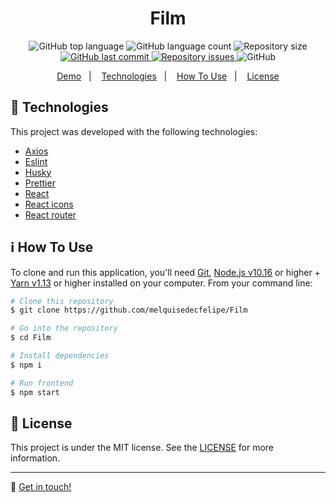 <h1 align="center">
    Film
    <br>
</h1>

<p align="center">
  <img alt="GitHub top language" src="https://img.shields.io/github/languages/top/melquisedecfelipe/Film.svg">

  <img alt="GitHub language count" src="https://img.shields.io/github/languages/count/melquisedecfelipe/Film.svg">

  <img alt="Repository size" src="https://img.shields.io/github/repo-size/melquisedecfelipe/Film.svg">

  <a href="https://github.com/melquisedecfelipe/Film/commits/master">
    <img alt="GitHub last commit" src="https://img.shields.io/github/last-commit/melquisedecfelipe/Film.svg">
  </a>

  <a href="https://github.com/melquisedecfelipe/Film/issues">
    <img alt="Repository issues" src="https://img.shields.io/github/issues/melquisedecfelipe/Film.svg">
  </a>

  <img alt="GitHub" src="https://img.shields.io/github/license/melquisedecfelipe/Film.svg">
</p>

<p align="center">
  <a href="https://mf-film.netlify.com">Demo</a>&nbsp;&nbsp;&nbsp;|&nbsp;&nbsp;&nbsp;
  <a href="#rocket-technologies">Technologies</a>&nbsp;&nbsp;&nbsp;|&nbsp;&nbsp;&nbsp;
  <a href="#information_source-how-to-use">How To Use</a>&nbsp;&nbsp;&nbsp;|&nbsp;&nbsp;&nbsp;
  <a href="#memo-license">License</a>
</p>

## :rocket: Technologies

This project was developed with the following technologies:

- [Axios](https://github.com/axios/axios)
- [Eslint](https://eslint.org/)
- [Husky](https://github.com/typicode/husky)
- [Prettier](https://prettier.io/)
- [React](https://reactjs.org/)
- [React icons](https://react-icons.netlify.com/)
- [React router](https://reacttraining.com/react-router/)

## :information_source: How To Use

To clone and run this application, you'll need [Git](https://git-scm.com), [Node.js v10.16](https://nodejs.org/) or higher + [Yarn v1.13](https://yarnpkg.com/) or higher installed on your computer. From your command line:

```bash
# Clone this repository
$ git clone https://github.com/melquisedecfelipe/Film

# Go into the repository
$ cd Film

# Install dependencies
$ npm i

# Run frontend
$ npm start
```

## :memo: License

This project is under the MIT license. See the [LICENSE](https://github.com/melquisedecfelipe/Film/blob/master/LICENSE) for more information.

---

:wave: [Get in touch!](https://www.linkedin.com/in/melquisedecfelipe/)
